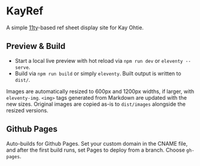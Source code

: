 # KayRef

A simple [11ty](https://www.11ty.dev/)-based ref sheet display site for Kay Ohtie.

## Preview & Build

- Start a local live preview with hot reload via `npm run dev` or `eleventy --serve`.
- Build via `npm run build` or simply `eleventy`. Built output is written to `dist/`.

Images are automatically resized to 600px and 1200px widths, if larger, with `eleventy-img`. `<img>` tags generated from Markdown are updated with the new sizes. Original images are copied as-is to `dist/images` alongside the resized versions.

## Github Pages

Auto-builds for Github Pages. Set your custom domain in the CNAME file, and after the first build runs, set Pages to deploy from a branch. Choose `gh-pages`.